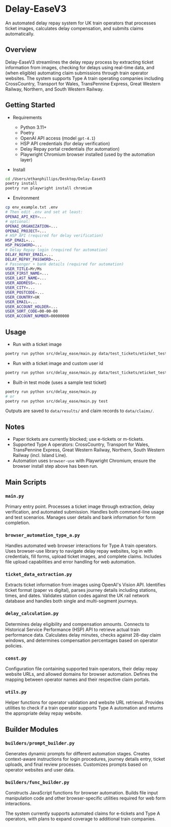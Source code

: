 # Delay-EaseV3

An automated delay repay system for UK train operators that processes ticket images, calculates delay compensation, and submits claims automatically.

## Overview

Delay-EaseV3 streamlines the delay repay process by extracting ticket information from images, checking for delays using real-time data, and (when eligible) automating claim submissions through train operator websites. The system supports Type A train operating companies including CrossCountry, Transport for Wales, TransPennine Express, Great Western Railway, Northern, and South Western Railway.

## Getting Started

- Requirements
  - Python 3.11+
  - Poetry
  - OpenAI API access (model `gpt-4.1`)
  - HSP API credentials (for delay verification)
  - Delay Repay portal credentials (for automation)
  - Playwright Chromium browser installed (used by the automation layer)

- Install
```bash
cd /Users/ethanphillips/Desktop/Delay-EaseV3
poetry install
poetry run playwright install chromium
```

- Environment
```bash
cp env_example.txt .env
# Then edit .env and set at least:
OPENAI_API_KEY=...
# optional:
OPENAI_ORGANIZATION=...
OPENAI_PROJECT=...
# HSP API (required for delay verification)
HSP_EMAIL=...
HSP_PASSWORD=...
# Delay Repay login (required for automation)
DELAY_REPAY_EMAIL=...
DELAY_REPAY_PASSWORD=...
# Passenger + bank details (required for automation)
USER_TITLE=Mr/Ms
USER_FIRST_NAME=...
USER_LAST_NAME=...
USER_ADDRESS=...
USER_CITY=...
USER_POSTCODE=...
USER_COUNTRY=UK
USER_EMAIL=...
USER_ACCOUNT_HOLDER=...
USER_SORT_CODE=00-00-00
USER_ACCOUNT_NUMBER=00000000
```

## Usage

- Run with a ticket image
```bash
poetry run python src/delay_ease/main.py data/test_tickets/eticket_test1.png
```

- Run with a ticket image and custom user id
```bash
poetry run python src/delay_ease/main.py data/test_tickets/eticket_test1.png my_user_123
```

- Built-in test mode (uses a sample test ticket)
```bash
poetry run python src/delay_ease/main.py
# or
poetry run python src/delay_ease/main.py test
```

Outputs are saved to `data/results/` and claim records to `data/claims/`.

## Notes

- Paper tickets are currently blocked; use e-tickets or m-tickets.
- Supported Type A operators: CrossCountry, Transport for Wales, TransPennine Express, Great Western Railway, Northern, South Western Railway (incl. Island Line).
- Automation uses `browser-use` with Playwright Chromium; ensure the browser install step above has been run.

## Main Scripts

### `main.py`
Primary entry point. Processes a ticket image through extraction, delay verification, and automated submission. Handles both command-line usage and test scenarios. Manages user details and bank information for form completion.

### `browser_automation_type_a.py`
Handles automated web browser interactions for Type A train operators. Uses browser-use library to navigate delay repay websites, log in with credentials, fill forms, upload ticket images, and complete claims. Includes file upload capabilities and error handling for web automation.

### `ticket_data_extraction.py`
Extracts ticket information from images using OpenAI's Vision API. Identifies ticket format (paper vs digital), parses journey details including stations, times, and dates. Validates station codes against the UK rail network database and handles both single and multi-segment journeys.

### `delay_calculation.py`
Determines delay eligibility and compensation amounts. Connects to Historical Service Performance (HSP) API to retrieve actual train performance data. Calculates delay minutes, checks against 28-day claim windows, and determines compensation percentages based on operator policies.

### `const.py`
Configuration file containing supported train operators, their delay repay website URLs, and allowed domains for browser automation. Defines the mapping between operator names and their respective claim portals.

### `utils.py`
Helper functions for operator validation and website URL retrieval. Provides utilities to check if a train operator supports Type A automation and returns the appropriate delay repay website.

## Builder Modules

### `builders/prompt_builder.py`
Generates dynamic prompts for different automation stages. Creates context-aware instructions for login procedures, journey details entry, ticket uploads, and final review processes. Customizes prompts based on operator websites and user data.

### `builders/func_builder.py`
Constructs JavaScript functions for browser automation. Builds file input manipulation code and other browser-specific utilities required for web form interactions.

The system currently supports automated claims for e-tickets and Type A operators, with plans to expand coverage to additional train companies.
